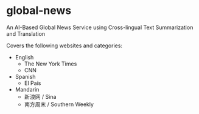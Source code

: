 # global-news

An AI-Based Global News Service using Cross-lingual Text Summarization and Translation

Covers the following websites and categories:
- English
  - The New York Times
  - CNN
- Spanish
  - El País
- Mandarin
  - 新浪网 / Sina
  - 南方周末 / Southern Weekly